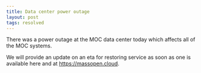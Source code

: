 ```yaml
---
title: Data center power outage
layout: post
tags: resolved
---
```


There was a power outage at the MOC data center today which affects
all of the MOC systems.

We will provide an update on an eta for restoring service as soon as
one is available here and at https://massopen.cloud.
